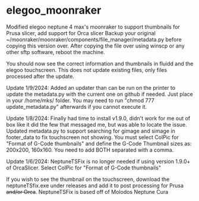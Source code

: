 # elegoo_moonraker
Modified elegoo neptune 4 max's moonraker to support thumbnails for Prusa slicer, add support for Orca slicer
Backup your original ~/moonraker/moonraker/components/file_manager/metadata.py before copying this version over. After copying the file over using winscp or any other sftp software, reboot the machine.

You should now see the correct information and thumbnails in fluidd and the elegoo touchscreen. This does not update existing files, only files processed after the update.

Update 1/9/2024: Added an updater than can be run on the printer to update the metadata.py with the current one on github if needed. Just place in your /home/mks/ folder. You may need to run "chmod 777 update_metadata.py" afterwards if you cannot execute it.

Update 1/8/2024: Finally had time to install v1.9.0, didn't work for me out of box like it did the few that messaged me, but was able to locate the issue.
                 Updated metadata.py to support searching for gimage and simage in footer_data to fix touchscreen not showing. You must select ColPic for "Format of G-Code thumbnails" and define the G-Code Thumbnail sizes as: 200x200, 160x160. You need to add BOTH separated with a comma.
                 
Update 1/6/2024: NeptuneTSFix is no longer needed if using version 1.9.0+ of OrcaSlicer. Select ColPic for "Format of G-Code thumbnails"

If you wish to see the thumbnail on the touchscreen, download the neptuneTSfix.exe under releases and add it to post processing for Prusa ~~and/or Orca~~.
NeptuneTSFix is based off of Molodos Neptune Cura
